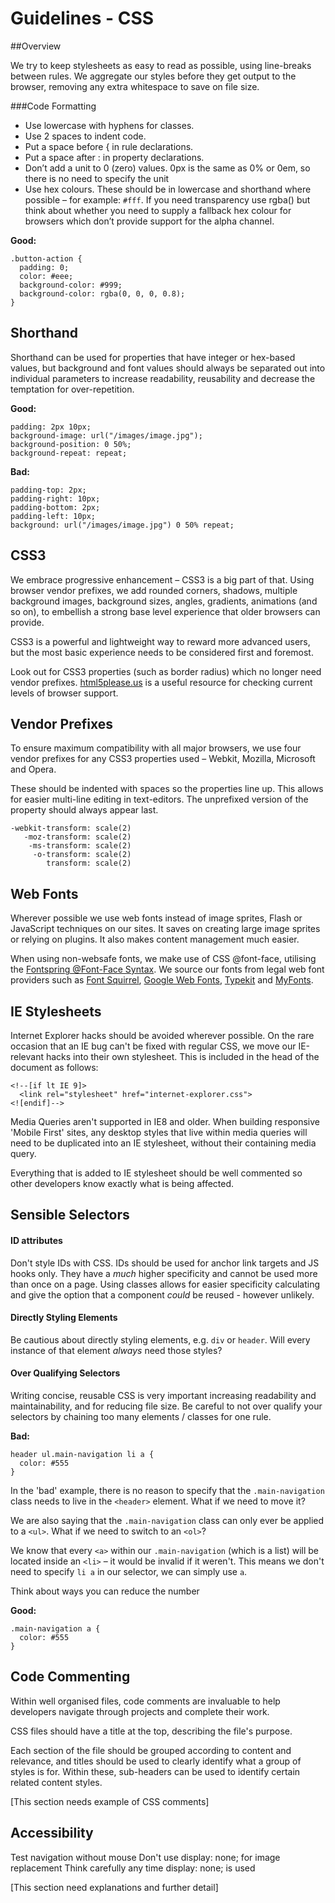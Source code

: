 # Guidelines - CSS

##Overview

We try to keep stylesheets as easy to read as possible, using line-breaks between rules. We aggregate our styles before they get output to the browser, removing any extra whitespace to save on file size.


###Code Formatting

* Use lowercase with hyphens for classes.
* Use 2 spaces to indent code.
* Put a space before { in rule declarations.
* Put a space after : in property declarations.
* Don’t add a unit to 0 (zero) values. 0px is the same as 0% or 0em, so there is no need to specify the unit
* Use hex colours. These should be in lowercase and shorthand where possible – for example: `#fff`. If you need transparency use rgba() but think about whether you need to supply a fallback hex colour for browsers which don’t provide support for the alpha channel.


**Good:**

    .button-action {
      padding: 0;
      color: #eee;
      background-color: #999;
      background-color: rgba(0, 0, 0, 0.8);
    }


## Shorthand

Shorthand can be used for properties that have integer or hex-based values, but background and font values should always be separated out into individual parameters to increase readability, reusability and decrease the temptation for over-repetition.

**Good:**

    padding: 2px 10px;
    background-image: url("/images/image.jpg");
    background-position: 0 50%;
    background-repeat: repeat;

**Bad:**

    padding-top: 2px;
    padding-right: 10px;
    padding-bottom: 2px;
    padding-left: 10px;
    background: url("/images/image.jpg") 0 50% repeat;


## CSS3

We embrace progressive enhancement – CSS3 is a big part of that. Using browser vendor prefixes, we add rounded corners, shadows, multiple background images, background sizes, angles, gradients, animations (and so on), to embellish a strong base level experience that older browsers can provide.

CSS3 is a powerful and lightweight way to reward more advanced users, but the most basic experience needs to be considered first and foremost.

Look out for CSS3 properties (such as border radius) which no longer need vendor prefixes. [html5please.us](http://html5please.com/) is a useful resource for checking current levels of browser support.


## Vendor Prefixes

To ensure maximum compatibility with all major browsers, we use four vendor prefixes for any CSS3 properties used – Webkit, Mozilla, Microsoft and Opera.

These should be indented with spaces so the properties line up. This allows for easier multi-line editing in text-editors. The unprefixed version of the property should always appear last.

    -webkit-transform: scale(2)
       -moz-transform: scale(2)
        -ms-transform: scale(2)
         -o-transform: scale(2)
            transform: scale(2)


## Web Fonts

Wherever possible we use web fonts instead of image sprites, Flash or JavaScript techniques on our sites. It saves on creating large image sprites or relying on plugins. It also makes content management much easier.

When using non-websafe fonts, we make use of CSS @font-face, utilising the [Fontspring @Font-Face Syntax](http://www.fontspring.com/blog/the-new-bulletproof-font-face-syntax). We source our fonts from legal web font providers such as [Font Squirrel](http://www.fontsquirrel.com/), [Google Web Fonts](http://www.google.com/webfonts), [Typekit](https://typekit.com/) and [MyFonts](http://www.myfonts.com/search/is_webfont:true/webfonts/?view=list).


## IE Stylesheets

Internet Explorer hacks should be avoided wherever possible. On the rare occasion that an IE bug can't be fixed with regular CSS, we move our IE-relevant hacks into their own stylesheet. This is included in the head of the document as follows:

    <!--[if lt IE 9]>
      <link rel="stylesheet" href="internet-explorer.css">
    <![endif]-->

Media Queries aren't supported in IE8 and older. When building responsive 'Mobile First' sites, any desktop styles that live within media queries will need to be duplicated into an IE stylesheet, without their containing media query.

Everything that is added to IE stylesheet should be well commented so other developers know exactly what is being affected.


## Sensible Selectors

#### ID attributes

Don't style IDs with CSS. IDs should be used for anchor link targets and JS hooks only. They have a *much* higher specificity and cannot be used more than once on a page. Using classes allows for easier specificity calculating and give the option that a component *could* be reused - however unlikely.

#### Directly Styling Elements

Be cautious about directly styling elements, e.g. `div` or `header`. Will every instance of that element *always* need those styles?

#### Over Qualifying Selectors

Writing concise, reusable CSS is very important increasing readability and maintainability, and for reducing file size. Be careful to not over qualify your selectors by chaining too many elements / classes for one rule.

**Bad:**

    header ul.main-navigation li a {
      color: #555
    }

In the 'bad' example, there is no reason to specify that the `.main-navigation` class needs to live in the `<header>` element. What if we need to move it?

We are also saying that the `.main-navigation` class can only ever be applied to a `<ul>`. What if we need to switch to an `<ol>`?

We know that every `<a>` within our `.main-navigation` (which is a list) will be located inside an `<li>` – it would be invalid if it weren't. This means we don't need to specify `li a` in our selector, we can simply use `a`.

Think about ways you can reduce the number 

**Good:**

    .main-navigation a {
      color: #555
    }


## Code Commenting

Within well organised files, code comments are invaluable to help developers navigate through projects and complete their work.

CSS files should have a title at the top, describing the file's purpose.

Each section of the file should be grouped according to content and relevance, and titles should be used to clearly identify what a group of styles is for. Within these, sub-headers can be used to identify certain related content styles.

[This section needs example of CSS comments]


## Accessibility

Test navigation without mouse
Don't use display: none; for image replacement
Think carefully any time display: none; is used

[This section need explanations and further detail]